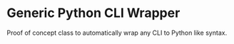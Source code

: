 # Generic Python CLI Wrapper

Proof of concept class to automatically wrap any CLI to Python like syntax.